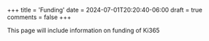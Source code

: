 +++
title = 'Funding'
date = 2024-07-01T20:20:40-06:00
draft = true
comments = false
+++

This page will include information on funding of Ki365
